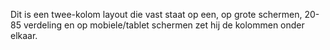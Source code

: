 Dit is een twee-kolom layout die vast staat op een, op grote schermen, 20-85 verdeling en op mobiele/tablet schermen zet hij de kolommen onder elkaar.